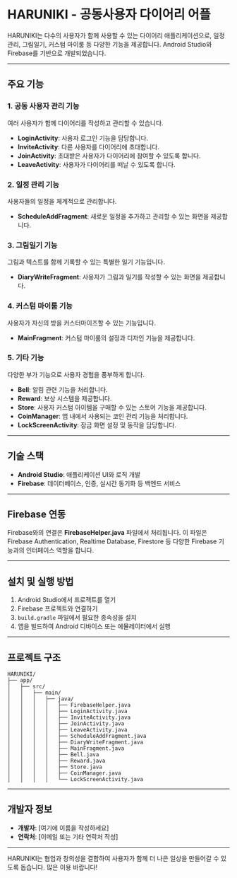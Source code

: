 # HARUNIKI - 공동사용자 다이어리 어플

HARUNIKI는 다수의 사용자가 함께 사용할 수 있는 다이어리 애플리케이션으로, 일정 관리, 그림일기, 커스텀 마이룸 등 다양한 기능을 제공합니다. Android Studio와 Firebase를 기반으로 개발되었습니다.

---

## 주요 기능

### 1. **공동 사용자 관리 기능**
여러 사용자가 함께 다이어리를 작성하고 관리할 수 있습니다.
- **LoginActivity**: 사용자 로그인 기능을 담당합니다.
- **InviteActivity**: 다른 사용자를 다이어리에 초대합니다.
- **JoinActivity**: 초대받은 사용자가 다이어리에 참여할 수 있도록 합니다.
- **LeaveActivity**: 사용자가 다이어리를 떠날 수 있도록 합니다.

### 2. **일정 관리 기능**
사용자들의 일정을 체계적으로 관리합니다.
- **ScheduleAddFragment**: 새로운 일정을 추가하고 관리할 수 있는 화면을 제공합니다.

### 3. **그림일기 기능**
그림과 텍스트를 함께 기록할 수 있는 특별한 일기 기능입니다.
- **DiaryWriteFragment**: 사용자가 그림과 일기를 작성할 수 있는 화면을 제공합니다.

### 4. **커스텀 마이룸 기능**
사용자가 자신의 방을 커스터마이즈할 수 있는 기능입니다.
- **MainFragment**: 커스텀 마이룸의 설정과 디자인 기능을 제공합니다.

### 5. **기타 기능**
다양한 부가 기능으로 사용자 경험을 풍부하게 합니다.
- **Bell**: 알림 관련 기능을 처리합니다.
- **Reward**: 보상 시스템을 제공합니다.
- **Store**: 사용자 커스텀 아이템을 구매할 수 있는 스토어 기능을 제공합니다.
- **CoinManager**: 앱 내에서 사용되는 코인 관리 기능을 처리합니다.
- **LockScreenActivity**: 잠금 화면 설정 및 동작을 담당합니다.

---

## 기술 스택
- **Android Studio**: 애플리케이션 UI와 로직 개발
- **Firebase**: 데이터베이스, 인증, 실시간 동기화 등 백엔드 서비스

---

## Firebase 연동
Firebase와의 연결은 **FirebaseHelper.java** 파일에서 처리됩니다.
이 파일은 Firebase Authentication, Realtime Database, Firestore 등 다양한 Firebase 기능과의 인터페이스 역할을 합니다.

---

## 설치 및 실행 방법
1. Android Studio에서 프로젝트를 열기
2. Firebase 프로젝트와 연결하기
3. `build.gradle` 파일에서 필요한 종속성을 설치
4. 앱을 빌드하여 Android 디바이스 또는 에뮬레이터에서 실행

---

## 프로젝트 구조
```
HARUNIKI/
├── app/
│   ├── src/
│   │   ├── main/
│   │   │   ├── java/
│   │   │   │   ├── FirebaseHelper.java
│   │   │   │   ├── LoginActivity.java
│   │   │   │   ├── InviteActivity.java
│   │   │   │   ├── JoinActivity.java
│   │   │   │   ├── LeaveActivity.java
│   │   │   │   ├── ScheduleAddFragment.java
│   │   │   │   ├── DiaryWriteFragment.java
│   │   │   │   ├── MainFragment.java
│   │   │   │   ├── Bell.java
│   │   │   │   ├── Reward.java
│   │   │   │   ├── Store.java
│   │   │   │   ├── CoinManager.java
│   │   │   │   └── LockScreenActivity.java
```

---

## 개발자 정보
- **개발자**: [여기에 이름을 작성하세요]
- **연락처**: [이메일 또는 기타 연락처 작성]

---

HARUNIKI는 협업과 창의성을 결합하여 사용자가 함께 더 나은 일상을 만들어갈 수 있도록 돕습니다. 많은 이용 바랍니다!

